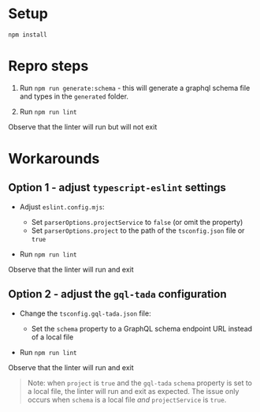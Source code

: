 # Setup

`npm install`

# Repro steps

1. Run `npm run generate:schema` - this will generate a graphql schema file and types in the `generated` folder.

2. Run `npm run lint`

Observe that the linter will run but will not exit

# Workarounds

## Option 1 - adjust `typescript-eslint` settings

* Adjust `eslint.config.mjs`:
  - Set `parserOptions.projectService` to `false` (or omit the property)
  - Set `parserOptions.project` to the path of the `tsconfig.json` file or `true`

* Run `npm run lint`

Observe that the linter will run and exit

## Option 2 - adjust the `gql-tada` configuration

* Change the `tsconfig.gql-tada.json` file:
  - Set the `schema` property to a GraphQL schema endpoint URL instead of a local file

* Run `npm run lint`

Observe that the linter will run and exit

> Note: when `project` is `true` and the `gql-tada` `schema` property is set to a local file, the linter will run and exit as expected. The issue only occurs when `schema` is a local file _and_ `projectService` is `true`.
